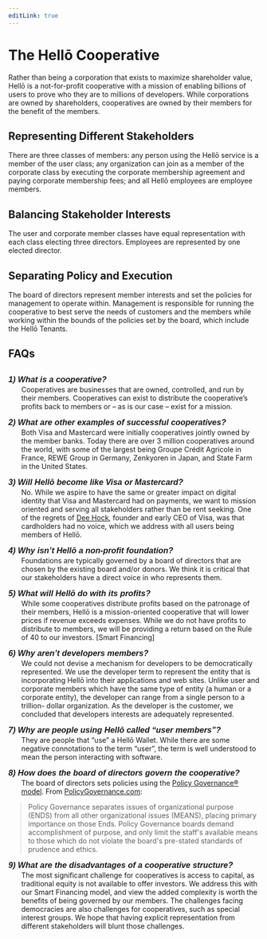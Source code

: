 ```yaml
---
editLink: true
---
```


# The Hellō Cooperative

Rather than being a corporation that exists to maximize shareholder value, Hellō is a not-for-profit cooperative with a mission of enabling billions of users to prove who they are to millions of developers. While corporations are owned by shareholders, cooperatives are owned by their members for the benefit of the members. 

## Representing Different Stakeholders

There are three classes of members: any person using the Hellō service is a member of the user class; any organization can join as a member of the corporate class by executing the corporate membership agreement and paying corporate membership fees; and all Hellō employees are employee members.

## Balancing Stakeholder Interests

The user and corporate member classes have equal representation with each class electing three directors. Employees are represented by one elected director. 

## Separating Policy and Execution

The board of directors represent member interests and set the policies for management to operate within. Management is responsible for running the cooperative to best serve the needs of customers and the members while working within the bounds of the policies set by the board, which include the Hellō Tenants. 

## FAQs
### 1) What is a cooperative?
Cooperatives are businesses that are owned, controlled, and run by their members. Cooperatives can exist to distribute the cooperative’s profits back to members or – as is our case – exist for a mission. 
### 2) What are other examples of successful cooperatives?
Both Visa and Mastercard were initially cooperatives jointly owned by the member banks. Today there are over 3 million cooperatives around the world, with some of the largest being Groupe Crédit Agricole in France, REWE Group in Germany, Zenkyoren in Japan, and State Farm in the United States.
### 3) Will Hellō become like Visa or Mastercard?
No. While we aspire to have the same or greater impact on digital identity that Visa and Mastercard had on payments, we want to mission oriented and serving all stakeholders rather than be rent seeking. One of the regrets of [Dee Hock](https://en.wikipedia.org/wiki/Dee_Hock), founder and early CEO of Visa, was that cardholders had no voice, which we address with all users being members of Hellō.
### 4) Why isn’t Hellō a non-profit foundation?
Foundations are typically governed by a board of directors that are chosen by the existing board and/or donors. We think it is critical that our stakeholders have a direct voice in who represents them.
### 5) What will Hellō do with its profits?
While some cooperatives distribute profits based on the patronage of their members, Hellō is a mission-oriented cooperative that will lower prices if revenue exceeds expenses. While we do not have profits to distribute to members, we will be providing a return based on the Rule of 40 to our investors. [Smart Financing]
### 6) Why aren’t developers members?
We could not devise a mechanism for developers to be democratically represented. We use the developer term to represent the entity that is incorporating Hellō into their applications and web sites. Unlike user and corporate members which have the same type of entity (a human or a corporate entity), the developer can range from a single person to a trillion- dollar organization. As the developer is the customer, we concluded that developers interests are adequately represented.
### 7) Why are people using Hellō called “user members”?
They are people that “use” a Hellō Wallet. While there are some negative connotations to the term “user”, the term is well understood to mean the person interacting with software.
### 8) How does the board of directors govern the cooperative?
The board of directors sets policies using the [Policy Governance® model](https://en.wikipedia.org/wiki/Policy_Governance). From [PolicyGovernance.com](https://www.policygovernance.com/model.htm):
>Policy Governance separates issues of organizational purpose (ENDS) from all other organizational issues (MEANS), placing primary importance on those Ends. Policy Governance boards demand accomplishment of purpose, and only limit the staff's available means to those which do not violate the board's pre-stated standards of prudence and ethics.
### 9) What are the disadvantages of a cooperative structure?
The most significant challenge for cooperatives is access to capital, as traditional equity is not available to offer investors. We address this with our Smart Financing model, and view the added complexity is worth the benefits of being governed by our members.
The challenges facing democracies are also challenges for cooperatives, such as special interest groups. We hope that having explicit representation from different stakeholders will blunt those challenges.

<style>
    #faqs{
        margin-bottom: 30px !important;
    }
    h3 {
        font-family: sans-serif;
        font-weight: bold !important;
        font-style: italic !important;
        margin-top: 10px !important;
        margin-bottom: -12px !important;
    }
    h3 + p {
        margin-left: 26px !important;
    }
</style>